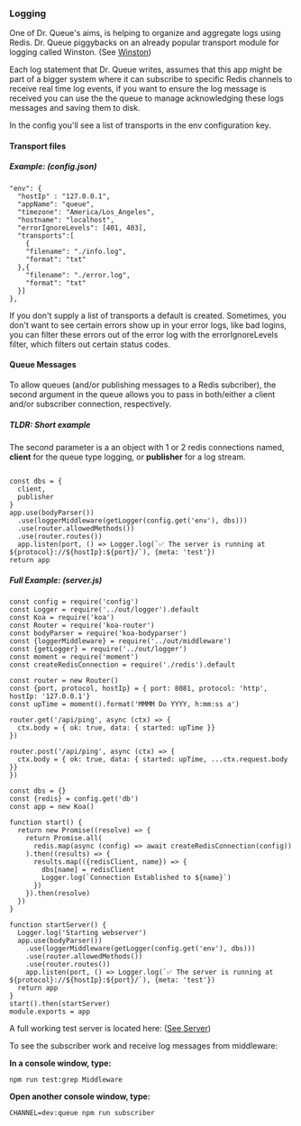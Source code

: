 ### Logging
One of Dr. Queue's aims, is helping to organize and aggregate logs using Redis. Dr. Queue piggybacks on an already popular transport module for logging called Winston. (See [Winston](https://www.npmjs.com/package/winston))

Each log statement that Dr. Queue writes, assumes that this app might be part of a bigger system where it can subscribe to specific Redis channels to receive real time log events, if you want to ensure the log message is received you can use the the queue to manage acknowledging these logs messages and saving them to disk.


In the config you'll see a list of transports in the env configuration key.


#### Transport files

##### Example: (config.json)

```
"env": {
  "hostIp" : "127.0.0.1",
  "appName": "queue",
  "timezone": "America/Los_Angeles",
  "hostname": "localhost",
  "errorIgnoreLevels": [401, 403],
  "transports":[
    {
    "filename": "./info.log",
    "format": "txt"
  },{
    "filename": "./error.log",
    "format": "txt"
  }]
},
```

If you don't supply a list of transports a default is created. Sometimes, you don't want to see certain errors show up in your error logs, like bad logins, you can filter these errors out of the error log with the errorIgnoreLevels filter, which filters
out certain status codes.


#### Queue Messages
To allow queues (and/or publishing messages to a Redis subcriber), the second argument in the queue allows you to pass in both/either a client and/or subscriber connection, respectively.


##### TLDR: Short example

The second parameter is a an object with 1 or 2 redis connections named, <b>client</b> for the queue type logging,
or <b>publisher</b> for a log stream.

```

const dbs = {
  client,
  publisher
}
app.use(bodyParser())
  .use(loggerMiddleware(getLogger(config.get('env'), dbs)))
  .use(router.allowedMethods())
  .use(router.routes())
  app.listen(port, () => Logger.log(`✅ The server is running at ${protocol}://${hostIp}:${port}/`), {meta: 'test'})
return app
```

##### Full Example: (server.js)

```
const config = require('config')
const Logger = require('../out/logger').default
const Koa = require('koa')
const Router = require('koa-router')
const bodyParser = require('koa-bodyparser')
const {loggerMiddleware} = require('../out/middleware')
const {getLogger} = require('../out/logger')
const moment = require('moment')
const createRedisConnection = require('./redis').default

const router = new Router()
const {port, protocol, hostIp} = { port: 8081, protocol: 'http', hostIp: '127.0.0.1'}
const upTime = moment().format('MMMM Do YYYY, h:mm:ss a')

router.get('/api/ping', async (ctx) => {
  ctx.body = { ok: true, data: { started: upTime }}
})

router.post('/api/ping', async (ctx) => {
  ctx.body = { ok: true, data: { started: upTime, ...ctx.request.body }}
})

const dbs = {}
const {redis} = config.get('db')
const app = new Koa()

function start() {
  return new Promise((resolve) => {
    return Promise.all(
      redis.map(async (config) => await createRedisConnection(config))
    ).then((results) => {
      results.map(({redisClient, name}) => {
        dbs[name] = redisClient
        Logger.log(`Connection Established to ${name}`)
      })
    }).then(resolve)
  })
}

function startServer() {
  Logger.log('Starting webserver')
  app.use(bodyParser())
    .use(loggerMiddleware(getLogger(config.get('env'), dbs)))
    .use(router.allowedMethods())
    .use(router.routes())
    app.listen(port, () => Logger.log(`✅ The server is running at ${protocol}://${hostIp}:${port}/`), {meta: 'test'})
  return app
}
start().then(startServer)
module.exports = app
```
A full working test server is located here: ([See Server](https://github.com/reduxdj/dr_queue/blob/master/test/test_server))


To see the subscriber work and receive log messages from middleware:

<b>In a console window, type:</b>
```
npm run test:grep Middleware
```

<b>Open another console window, type:</b>

```
CHANNEL=dev:queue npm run subscriber
```
